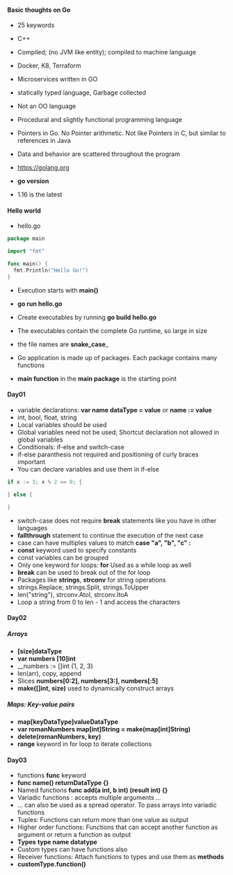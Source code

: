 #### Basic thoughts on Go

* 25 keywords
* C++
* Compiled; (no JVM like entity); compiled to machine language
* Docker, K8, Terraform
* Microservices written in GO
* statically typed language, Garbage collected
* Not an OO language
* Procedural and slightly functional programming language
* Pointers in Go. No Pointer arithmetic. Not like Pointers in C, but similar to references in Java
* Data and behavior are scattered throughout the program

* https://golang.org
* __go version__
* 1.16 is the latest

#### Hello world

* hello.go

``` go
package main

import "fmt"

func main() {
  fmt.Println("Hello Go!")
}

```

* Execution starts with __main()__
* __go run hello.go__
* Create executables by running __go build hello.go__
* The executables contain the complete Go runtime, so large in size

* the file names are __snake_case___
* Go application is made up of packages. Each package contains many functions
* __main function__ in the __main package__ is the starting point


#### Day01

* variable declarations: __var name dataType = value__ or __name := value__
* int, bool, float, string
* Local variables should be used
* Global variables need not be used; Shortcut declaration not allowed in global variables
* Conditionals: if-else and switch-case
* if-else paranthesis not required and positioning of curly braces important
* You can declare variables and use them in if-else

``` go
if x := 3; x % 2 == 0; {

} else {

} 
```

* switch-case does not require __break__ statements like you have in other languages
* __fallthrough__ statement to continue the execution of the next case
* case can have multiples values to match __case "a", "b", "c" :__
* __const__ keyword used to specify constants
* const variables can be grouped
* Only one keyword for loops: __for__ Used as a while loop as well
* __break__ can be used to break out of the for loop
* Packages like __strings__, __strconv__ for string operations
* strings.Replace, strings.Split, strings.ToUpper
* len("string"), strconv.AtoI, strconv.ItoA
* Loop a string from 0 to len - 1 and access the characters

#### Day02

##### Arrays 

* __[size]dataType__
* __var numbers [10]int__
* __numbers := []int {1, 2, 3}
* len(arr), copy, append
* Slices __numbers[0:2], numbers[3:], numbers[:5]__
* __make([]int, size)__ used to dynamically construct arrays

##### Maps: Key-value pairs

* __map[keyDataType]valueDataType__
* __var romanNumbers map[int]String = make(map[int]String)__
* __delete(romanNumbers, key)__
* __range__ keyword in for loop to iterate collections


#### Day03

* functions __func__ keyword
* __func name() returnDataType {}__
* Named functions __func add(a int, b int) (result int) {}__ 
* Variadic functions : accepts multiple arguments _..._
* ... can also be used as a spread operator. To pass arrays into variadic functions
* Tuples: Functions can return more than one value as output
* Higher order functions: Functions that can accept another function as argument or return a function as output
* __Types__ __type name datatype__
* Custom types can have functions also
* Receiver functions: Attach functions to types and use them as __methods__
* __customType.function()__




























